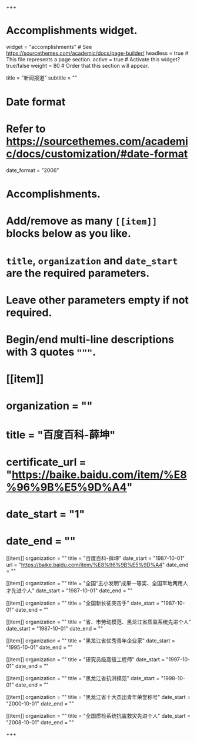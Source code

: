 +++
# Accomplishments widget.
widget = "accomplishments"  # See https://sourcethemes.com/academic/docs/page-builder/
headless = true  # This file represents a page section.
active = true  # Activate this widget? true/false
weight = 80  # Order that this section will appear.

title = "新闻报道"
subtitle = ""

# Date format
#   Refer to https://sourcethemes.com/academic/docs/customization/#date-format
date_format = "2006"

# Accomplishments.
#   Add/remove as many `[[item]]` blocks below as you like.
#   `title`, `organization` and `date_start` are the required parameters.
#   Leave other parameters empty if not required.
#   Begin/end multi-line descriptions with 3 quotes `"""`.

# [[item]]
#   organization = ""
#   title = "百度百科-薛坤"
#  certificate_url = "https://baike.baidu.com/item/%E8%96%9B%E5%9D%A4"
#  date_start = "1"
#  date_end = ""

[[item]]
  organization = ""
  title = "百度百科-薛坤"
  date_start = "1987-10-01"
  url = "https://baike.baidu.com/item/%E8%96%9B%E5%9D%A4"
  date_end = ""
  
[[item]]
  organization = ""
  title = "全国“五小发明”成果一等奖、全国军地两用人才先进个人"
  date_start = "1987-10-01"
  date_end = ""
  
[[item]]
  organization = ""
  title = "全国新长征突击手"
  date_start = "1987-10-01"
  date_end = ""
  
[[item]]
  organization = ""
  title = "省、市劳动模范、黑龙江省质监系统先进个人"
  date_start = "1987-10-01"
  date_end = ""  

[[item]]
  organization = ""
  title = "黑龙江省优秀青年企业家"
  date_start = "1995-10-01"
  date_end = ""  



[[item]]
  organization = ""
  title = "研究员级高级工程师"
  date_start = "1997-10-01"
  date_end = ""  
  
  

[[item]]
  organization = ""
  title = "黑龙江省抗洪模范"
  date_start = "1998-10-01"
  date_end = ""  
  


[[item]]
  organization = ""
  title = "黑龙江省十大杰出青年荣誉称号"
  date_start = "2000-10-01"
  date_end = ""  


[[item]]
  organization = ""
  title = "全国质检系统抗震救灾先进个人"
  date_start = "2008-10-01"
  date_end = ""  




+++
